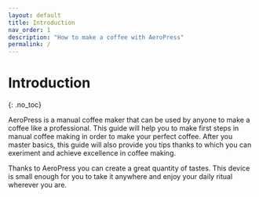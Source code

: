 ```yaml
---
layout: default
title: Introduction
nav_order: 1
description: "How to make a coffee with AeroPress"
permalink: /
---
```


# Introduction
{: .no_toc}

 AeroPress is a manual coffee maker that can be used by anyone to make a coffee like a professional. This guide will help you to make first steps in manual coffee making in order to make your perfect coffee. After you master basics, this guide will also provide you tips thanks to which you can exeriment and achieve excellence in coffee making.
 
 Thanks to AeroPress you can create a great quantity of tastes. This device is small enough for you to take it anywhere and enjoy your daily ritual wherever you are.
